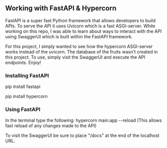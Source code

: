 ## Working with FastAPI & Hypercorn

FastAPI is a super fast Python framework that allows developers to build APIs. To serve the API it uses Uvicorn which is a fast ASGI-server. While working on this repo, I was able to learn about ways to interact with the API using SwaggerUI which is built within the FastAPI framework.

For this project, I simply wanted to see how the hypercorn ASGI-server works instead of the uvicorn. The database of the fruits wasn't created in this project. To use, simply visit the SwaggerUI and execute the API endpoints. Enjoy!



### Installing FastAPI
pip install fastapi

pip install hypercorn



### Using FastAPI
In the terminal type the following: hypercorn main:app --reload
(This allows fast reload of any changes made to the API)

To visit the SwaggerUI be sure to place "/docs" at the end of the localhost URL.
